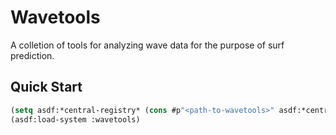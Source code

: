 # Wavetools

A colletion of tools for analyzing wave data for the purpose of surf prediction.

## Quick Start

```lisp
(setq asdf:*central-registry* (cons #p"<path-to-wavetools>" asdf:*central-registry*))
(asdf:load-system :wavetools)
```
